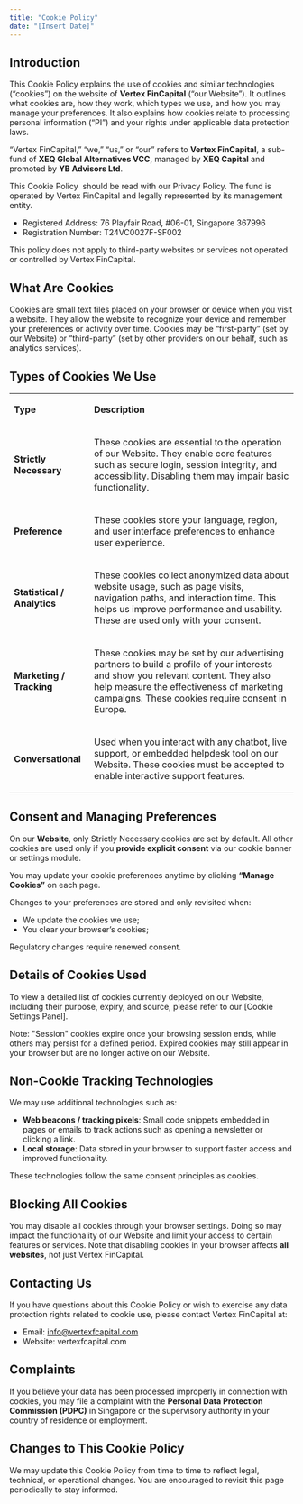 ```yaml
---
title: "Cookie Policy"
date: "[Insert Date]"
---
```


## **Introduction**

This Cookie Policy explains the use of cookies and similar technologies (“cookies”) on the website of **Vertex FinCapital** (“our Website”). It outlines what cookies are, how they work, which types we use, and how you may manage your preferences. It also explains how cookies relate to processing personal information (“PI”) and your rights under applicable data protection laws.

“Vertex FinCapital,” “we,” “us,” or “our” refers to **Vertex FinCapital**, a sub-fund of **XEQ Global Alternatives VCC**, managed by **XEQ Capital** and promoted by **YB Advisors Ltd**.

This Cookie Policy  should be read with our Privacy Policy. The fund is operated by Vertex FinCapital and legally represented by its management entity.

- Registered Address: 76 Playfair Road, #06-01, Singapore 367996
- Registration Number: T24VC0027F-SF002

This policy does not apply to third-party websites or services not operated or controlled by Vertex FinCapital.

## **What Are Cookies**

Cookies are small text files placed on your browser or device when you visit a website. They allow the website to recognize your device and remember your preferences or activity over time. Cookies may be “first-party” (set by our Website) or “third-party” (set by other providers on our behalf, such as analytics services).

## **Types of Cookies We Use**

<table>
<tbody>
<tr>
<td>
<p><strong>Type</strong></p>
</td>
<td>
<p><strong>Description</strong></p>
</td>
</tr>
<tr>
<td>
<p><strong>Strictly Necessary</strong></p>
</td>
<td>
<p>These cookies are essential to the operation of our Website. They enable core features such as secure login, session integrity, and accessibility. Disabling them may impair basic functionality.</p>
</td>
</tr>
<tr>
<td>
<p><strong>Preference</strong></p>
</td>
<td>
<p>These cookies store your language, region, and user interface preferences to enhance user experience.</p>
</td>
</tr>
<tr>
<td>
<p><strong>Statistical / Analytics</strong></p>
</td>
<td>
<p>These cookies collect anonymized data about website usage, such as page visits, navigation paths, and interaction time. This helps us improve performance and usability. These are used only with your consent.</p>
</td>
</tr>
<tr>
<td>
<p><strong>Marketing / Tracking</strong></p>
</td>
<td>
<p>These cookies may be set by our advertising partners to build a profile of your interests and show you relevant content. They also help measure the effectiveness of marketing campaigns. These cookies require consent in Europe.</p>
</td>
</tr>
<tr>
<td>
<p><strong>Conversational</strong></p>
</td>
<td>
<p>Used when you interact with any chatbot, live support, or embedded helpdesk tool on our Website. These cookies must be accepted to enable interactive support features.</p>
</td>
</tr>
</tbody>
</table>

## **Consent and Managing Preferences**

On our **Website**, only Strictly Necessary cookies are set by default. All other cookies are used only if you **provide explicit consent** via our cookie banner or settings module.

You may update your cookie preferences anytime by clicking **“Manage Cookies”** on each page.

Changes to your preferences are stored and only revisited when:

- We update the cookies we use;
- You clear your browser’s cookies;

Regulatory changes require renewed consent.

## **Details of Cookies Used**

To view a detailed list of cookies currently deployed on our Website, including their purpose, expiry, and source, please refer to our \[Cookie Settings Panel\].

Note: "Session" cookies expire once your browsing session ends, while others may persist for a defined period. Expired cookies may still appear in your browser but are no longer active on our Website.

## **Non-Cookie Tracking Technologies**

We may use additional technologies such as:

- **Web beacons / tracking pixels**: Small code snippets embedded in pages or emails to track actions such as opening a newsletter or clicking a link.
- **Local storage**: Data stored in your browser to support faster access and improved functionality.

These technologies follow the same consent principles as cookies.

## **Blocking All Cookies**

You may disable all cookies through your browser settings. Doing so may impact the functionality of our Website and limit your access to certain features or services. Note that disabling cookies in your browser affects **all websites**, not just Vertex FinCapital.

## **Contacting Us**

If you have questions about this Cookie Policy or wish to exercise any data protection rights related to cookie use, please contact Vertex FinCapital at:

- Email: info@vertexfcapital.com
- Website: vertexfcapital.com

## **Complaints**

If you believe your data has been processed improperly in connection with cookies, you may file a complaint with the **Personal Data Protection Commission (PDPC)** in Singapore or the supervisory authority in your country of residence or employment.

## **Changes to This Cookie Policy**

We may update this Cookie Policy from time to time to reflect legal, technical, or operational changes. You are encouraged to revisit this page periodically to stay informed.
